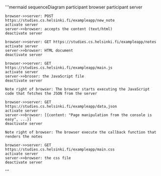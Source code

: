 '''mermaid
sequenceDiagram
	participant browser
	participant server

 	browser->>server: POST https://studies.cs.helsinki.fi/exampleapp/new_note
	activate server
	server->>browser: accepts the content (text/html)
	deactivate server
	
	browser->>server: GET https://studies.cs.helsinki.fi/exampleapp/notes
	activate server
	server->>browser: HTML document
	deactivate server

	browser->>server: GET https://studies.cs.helsinki.fi/exampleapp/main.js
	activate server
	server->>broser: the JavaScript file
	deactivate server

	Note right of browser: The browser starts executing the JavaScript code that fetches the JSON from the server

	browser->>server: GET https://studies.cs.helsinki.fi/exampleapp/data,json
	activate server
	server->>browser: [{content: "Page manipulation from the console is easy", ...}]
	deactivate server

	Note right of browser: The browser execute the callback function that renders the notes

	browser->>server: GET https://studies.cs.helsinki.fi/exampleapp/main.css
	activate server
	server->>browser: the css file
	deactivate server
'''
